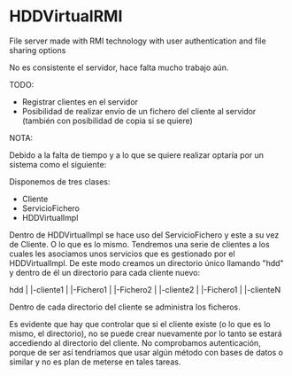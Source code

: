 # HDDVirtualRMI
File server made with RMI technology with user authentication and file sharing options

No es consistente el servidor, hace falta mucho trabajo aún.

TODO:
- Registrar clientes en el servidor
- Posibilidad de realizar envío de un fichero del cliente al servidor (también con posibilidad de copia si se quiere)

NOTA:

Debido a la falta de tiempo y a lo que se quiere realizar optaría por un sistema como el siguiente:

Disponemos de tres clases:
- Cliente
- ServicioFichero
- HDDVirtualImpl

Dentro de HDDVirtualImpl se hace uso del ServicioFichero y este a su vez de Cliente. O lo que es lo mismo. Tendremos una
serie de clientes a los cuales les asociamos unos servicios que es gestionado por el HDDVirtualImpl. De este modo
creamos un directorio único llamando "hdd" y dentro de él un directorio para cada cliente nuevo:

hdd
|
|-cliente1
|    |-Fichero1
|    |-Fichero2
|
|-cliente2
|    |-Fichero1
|
|-clienteN


Dentro de cada directorio del cliente se administra los ficheros.

Es evidente que hay que controlar que si el cliente existe (o lo que es lo mismo, el directorio), no se puede crear nuevamente
por lo tanto se estará accediendo al directorio del cliente. No comprobamos autenticación, porque de ser así tendríamos que
usar algún método con bases de datos o similar y no es plan de meterse en tales tareas.
